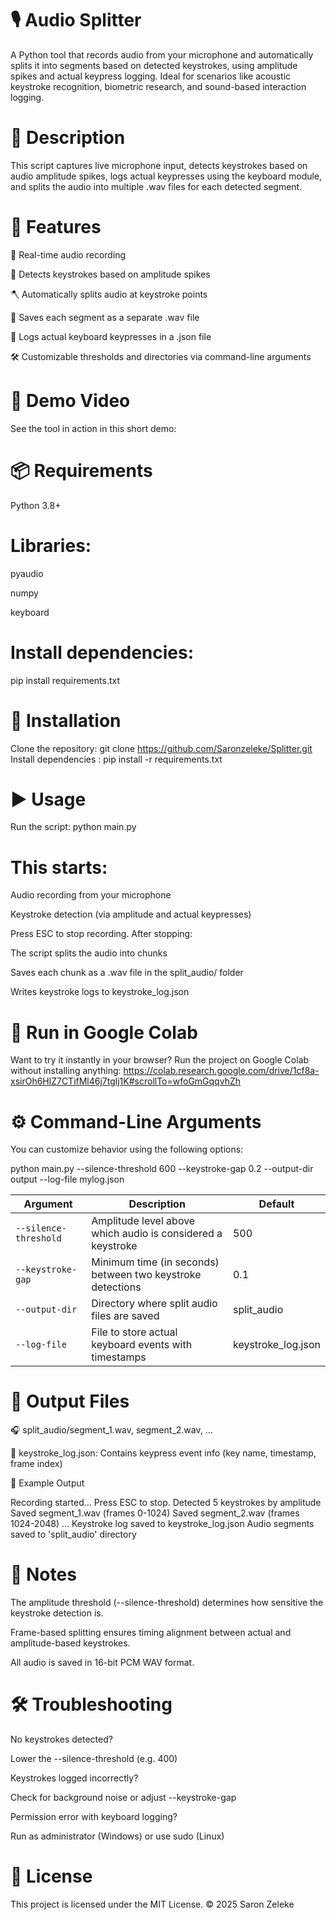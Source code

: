 # 🎙️ Audio Splitter

A Python tool that records audio from your microphone and automatically splits it into segments based on detected keystrokes, using amplitude spikes and actual keypress logging. Ideal for scenarios like acoustic keystroke recognition, biometric research, and sound-based interaction logging.

# 📌 Description

This script captures live microphone input, detects keystrokes based on audio amplitude spikes, logs actual keypresses using the keyboard module, and splits the audio into multiple .wav files for each detected segment.

# 🚀 Features
🔴 Real-time audio recording

🎯 Detects keystrokes based on amplitude spikes

🪓 Automatically splits audio at keystroke points

💾 Saves each segment as a separate .wav file

🧾 Logs actual keyboard keypresses in a .json file

🛠 Customizable thresholds and directories via command-line arguments
# 🎥 Demo Video
See the tool in action in this short demo:
# 📦 Requirements
Python 3.8+

# Libraries:

pyaudio

numpy

keyboard

# Install dependencies:
pip install requirements.txt
# 🔧 Installation
Clone the repository:
git clone https://github.com/Saronzeleke/Splitter.git
Install dependencies :
pip install -r requirements.txt
# ▶️ Usage
Run the script:
python main.py
# This starts:
Audio recording from your microphone

Keystroke detection (via amplitude and actual keypresses)

Press ESC to stop recording. After stopping:

The script splits the audio into chunks

Saves each chunk as a .wav file in the split_audio/ folder

Writes keystroke logs to keystroke_log.json
# 🚀 Run in Google Colab
Want to try it instantly in your browser? Run the project on Google Colab without installing anything:
https://colab.research.google.com/drive/1cf8a-xsirOh6HlZ7CTifMl46j7tglj1K#scrollTo=wfoGmGqqvhZh
# ⚙️ Command-Line Arguments
You can customize behavior using the following options:

python main.py --silence-threshold 600 --keystroke-gap 0.2 --output-dir output --log-file mylog.json


| Argument              | Description                                                 | Default             |
| --------------------- | ----------------------------------------------------------- | ------------------- |
| `--silence-threshold` | Amplitude level above which audio is considered a keystroke | 500                 |
| `--keystroke-gap`     | Minimum time (in seconds) between two keystroke detections  | 0.1                 |
| `--output-dir`        | Directory where split audio files are saved                 | split\_audio        |
| `--log-file`          | File to store actual keyboard events with timestamps        | keystroke\_log.json |


# 📂 Output Files
🎧 split_audio/segment_1.wav, segment_2.wav, ...

🧾 keystroke_log.json: Contains keypress event info (key name, timestamp, frame index)

🧪 Example Output

Recording started... Press ESC to stop.
Detected 5 keystrokes by amplitude
Saved segment_1.wav (frames 0-1024)
Saved segment_2.wav (frames 1024-2048)
...
Keystroke log saved to keystroke_log.json
Audio segments saved to 'split_audio' directory
# 📝 Notes
The amplitude threshold (--silence-threshold) determines how sensitive the keystroke detection is.

Frame-based splitting ensures timing alignment between actual and amplitude-based keystrokes.

All audio is saved in 16-bit PCM WAV format.

# 🛠 Troubleshooting
No keystrokes detected?

Lower the --silence-threshold (e.g. 400)

Keystrokes logged incorrectly?

Check for background noise or adjust --keystroke-gap

Permission error with keyboard logging?

Run as administrator (Windows) or use sudo (Linux)

# 📜 License
This project is licensed under the MIT License.
© 2025 Saron Zeleke

